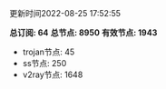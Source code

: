 更新时间2022-08-25 17:52:55

**总订阅: 64**
**总节点: 8950**
**有效节点: 1943**
- trojan节点: 45
- ss节点: 250
- v2ray节点: 1648
